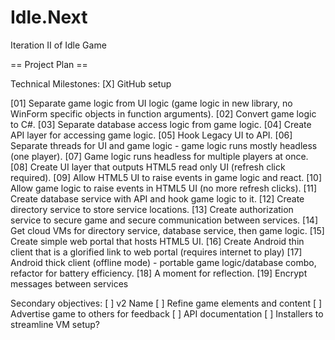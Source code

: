 # Idle.Next
Iteration II of Idle Game

== Project Plan ==

Technical Milestones:
[X] GitHub setup

[01] Separate game logic from UI logic (game logic in new library, no WinForm specific objects in function arguments).
[02] Convert game logic to C#.
[03] Separate database access logic from game logic.
[04] Create API layer for accessing game logic.
[05] Hook Legacy UI to API.
[06] Separate threads for UI and game logic - game logic runs mostly headless (one player).
[07] Game logic runs headless for multiple players at once.
[08] Create UI layer that outputs HTML5 read only UI (refresh click required).
[09] Allow HTML5 UI to raise events in game logic and react.
[10] Allow game logic to raise events in HTML5 UI (no more refresh clicks).
[11] Create database service with API and hook game logic to it.
[12] Create directory service to store service locations.
[13] Create authorization service to secure game and secure communication between services.
[14] Get cloud VMs for directory service, database service, then game logic.
[15] Create simple web portal that hosts HTML5 UI.
[16] Create Android thin client that is a glorified link to web portal (requires internet to play)
[17] Android thick client (offline mode) - portable game logic/database combo, refactor for battery efficiency.
[18] A moment for reflection.
[19] Encrypt messages between services

Secondary objectives:
[ ] v2 Name
[ ] Refine game elements and content
[ ] Advertise game to others for feedback
[ ] API documentation
[ ] Installers to streamline VM setup?